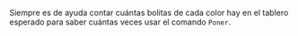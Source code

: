 Siempre es de ayuda contar cuántas bolitas de cada color hay en el tablero esperado para saber cuántas veces usar el comando `Poner`.